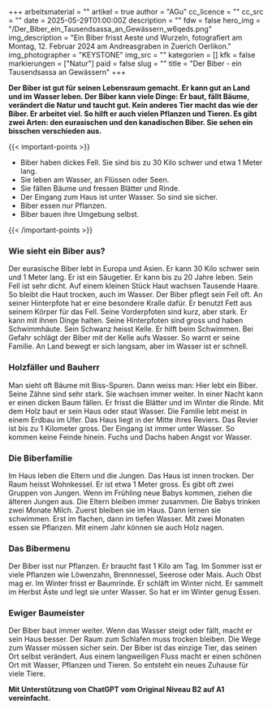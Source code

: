 +++
arbeitsmaterial = ""
artikel = true
author = "AGu"
cc_licence = ""
cc_src = ""
date = 2025-05-29T01:00:00Z
description = ""
fdw = false
hero_img = "/Der_Biber_ein_Tausendsassa_an_Gewässern_w6qeds.png"
img_description = "Ein Biber frisst Aeste und Wurzeln, fotografiert am Montag, 12. Februar 2024 am Andreasgraben in Zuerich Oerlikon."
img_photographer = "KEYSTONE"
img_src = ""
kategorien = []
kfk = false
markierungen = ["Natur"]
paid = false
slug = ""
title = "Der Biber - ein Tausendsassa an Gewässern"
+++

**Der Biber ist gut für seinen Lebensraum gemacht. Er kann gut an Land und im Wasser leben. Der Biber kann viele Dinge: Er baut, fällt Bäume, verändert die Natur und taucht gut. Kein anderes Tier macht das wie der Biber. Er arbeitet viel. So hilft er auch vielen Pflanzen und Tieren. Es gibt zwei Arten: den eurasischen und den kanadischen Biber. Sie sehen ein bisschen verschieden aus.**

{{< important-points >}}

<ul>

<li>Biber haben dickes Fell. Sie sind bis zu 30 Kilo schwer und etwa 1 Meter lang.
</li>

<li>Sie leben am Wasser, an Flüssen oder Seen.
</li>

<li>Sie fällen Bäume und fressen Blätter und Rinde.
</li>

<li>Der Eingang zum Haus ist unter Wasser. So sind sie sicher.
</li>

<li>Biber essen nur Pflanzen.
</li>

<li>Biber bauen ihre Umgebung selbst.
</li>

</ul>

{{< /important-points >}}

### Wie sieht ein Biber aus?

Der eurasische Biber lebt in Europa und Asien. Er kann 30 Kilo schwer sein und 1 Meter lang. Er ist ein Säugetier. Er kann bis zu 20 Jahre leben. Sein Fell ist sehr dicht. Auf einem kleinen Stück Haut wachsen Tausende Haare. So bleibt die Haut trocken, auch im Wasser. Der Biber pflegt sein Fell oft. An seiner Hinterpfote hat er eine besondere Kralle dafür. Er benutzt Fett aus seinem Körper für das Fell. Seine Vorderpfoten sind kurz, aber stark. Er kann mit ihnen Dinge halten. Seine Hinterpfoten sind gross und haben Schwimmhäute. Sein Schwanz heisst Kelle. Er hilft beim Schwimmen. Bei Gefahr schlägt der Biber mit der Kelle aufs Wasser. So warnt er seine Familie. An Land bewegt er sich langsam, aber im Wasser ist er schnell.

### Holzfäller und Bauherr

Man sieht oft Bäume mit Biss-Spuren. Dann weiss man: Hier lebt ein Biber. Seine Zähne sind sehr stark. Sie wachsen immer weiter. In einer Nacht kann er einen dicken Baum fällen. Er frisst die Blätter und im Winter die Rinde. Mit dem Holz baut er sein Haus oder staut Wasser. Die Familie lebt meist in einem Erdbau im Ufer. Das Haus liegt in der Mitte ihres Reviers. Das Revier ist bis zu 1 Kilometer gross. Der Eingang ist immer unter Wasser. So kommen keine Feinde hinein. Fuchs und Dachs haben Angst vor Wasser.

### Die Biberfamilie

Im Haus leben die Eltern und die Jungen. Das Haus ist innen trocken. Der Raum heisst Wohnkessel. Er ist etwa 1 Meter gross. Es gibt oft zwei Gruppen von Jungen. Wenn im Frühling neue Babys kommen, ziehen die älteren Jungen aus. Die Eltern bleiben immer zusammen. Die Babys trinken zwei Monate Milch. Zuerst bleiben sie im Haus. Dann lernen sie schwimmen. Erst im flachen, dann im tiefen Wasser. Mit zwei Monaten essen sie Pflanzen. Mit einem Jahr können sie auch Holz nagen.

### Das Bibermenu

Der Biber isst nur Pflanzen. Er braucht fast 1 Kilo am Tag. Im Sommer isst er viele Pflanzen wie Löwenzahn, Brennnessel, Seerose oder Mais. Auch Obst mag er. Im Winter frisst er Baumrinde. Er schläft im Winter nicht. Er sammelt im Herbst Äste und legt sie unter Wasser. So hat er im Winter genug Essen.

### Ewiger Baumeister

Der Biber baut immer weiter. Wenn das Wasser steigt oder fällt, macht er sein Haus besser. Der Raum zum Schlafen muss trocken bleiben. Die Wege zum Wasser müssen sicher sein. Der Biber ist das einzige Tier, das seinen Ort selbst verändert. Aus einem langweiligen Fluss macht er einen schönen Ort mit Wasser, Pflanzen und Tieren. So entsteht ein neues Zuhause für viele Tiere.

**Mit Unterstützung von ChatGPT vom Original Niveau B2 auf A1 vereinfacht.**